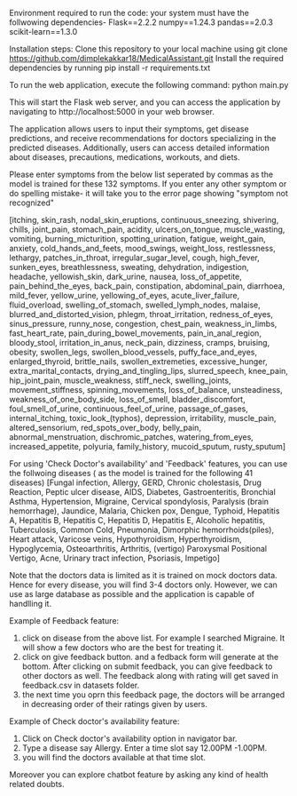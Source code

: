 Environment required to run the code:
your system must have the follwowing dependencies-
Flask==2.2.2
numpy==1.24.3
pandas==2.0.3
scikit-learn==1.3.0


Installation steps:
Clone this repository to your local machine using git clone https://github.com/dimplekakkar18/MedicalAssistant.git
Install the required dependencies by running pip install -r requirements.txt


To run the web application, execute the following command:
python main.py

This will start the Flask web server, and you can access the application by navigating to http://localhost:5000 in your web browser.

The application allows users to input their symptoms, get disease predictions, and receive recommendations for doctors specializing in the predicted diseases. Additionally, users can access detailed information about diseases, precautions, medications, workouts, and diets.

Please enter symptoms from the below list seperated by commas as the model is trained for these 132 symptoms. If you enter any other symptom or do spelling mistake- it will take you to the error page showing "symptom not recognized"

[itching, skin_rash, nodal_skin_eruptions, continuous_sneezing, shivering, chills, joint_pain, stomach_pain, acidity, ulcers_on_tongue, muscle_wasting, vomiting, burning_micturition, spotting_urination, fatigue, weight_gain, anxiety, cold_hands_and_feets, mood_swings, weight_loss, restlessness, lethargy, patches_in_throat, irregular_sugar_level, cough, high_fever, sunken_eyes, breathlessness, sweating, dehydration, indigestion, headache, yellowish_skin, dark_urine, nausea, loss_of_appetite, pain_behind_the_eyes, back_pain, constipation, abdominal_pain, diarrhoea, mild_fever, yellow_urine, yellowing_of_eyes, acute_liver_failure, fluid_overload, swelling_of_stomach, swelled_lymph_nodes, malaise, blurred_and_distorted_vision, phlegm, throat_irritation, redness_of_eyes, sinus_pressure, runny_nose, congestion, chest_pain, weakness_in_limbs, fast_heart_rate, pain_during_bowel_movements, pain_in_anal_region, bloody_stool, irritation_in_anus, neck_pain, dizziness, cramps, bruising, obesity, swollen_legs, swollen_blood_vessels, puffy_face_and_eyes, enlarged_thyroid, brittle_nails, swollen_extremeties, excessive_hunger, extra_marital_contacts, drying_and_tingling_lips, slurred_speech, knee_pain, hip_joint_pain, muscle_weakness, stiff_neck, swelling_joints, movement_stiffness, spinning_movements, loss_of_balance, unsteadiness, weakness_of_one_body_side, loss_of_smell, bladder_discomfort, foul_smell_of_urine, continuous_feel_of_urine, passage_of_gases, internal_itching, toxic_look_(typhos), depression, irritability, muscle_pain, altered_sensorium, red_spots_over_body, belly_pain, abnormal_menstruation, dischromic_patches, watering_from_eyes, increased_appetite, polyuria, family_history, mucoid_sputum, rusty_sputum]

For using 'Check Doctor's availability' and 'Feedback' features, you can use the follwoing diseases ( as the model is trained for the following 41 diseases)
[Fungal infection, Allergy, GERD, Chronic cholestasis, Drug Reaction, Peptic ulcer disease, AIDS, Diabetes, Gastroenteritis, Bronchial Asthma, Hypertension, Migraine, Cervical spondylosis, Paralysis (brain hemorrhage), Jaundice, Malaria, Chicken pox, Dengue, Typhoid, Hepatitis A, Hepatitis B, Hepatitis C, Hepatitis D, Hepatitis E, Alcoholic hepatitis, Tuberculosis, Common Cold, Pneumonia, Dimorphic hemorrhoids(piles), Heart attack, Varicose veins, Hypothyroidism, Hyperthyroidism, Hypoglycemia, Osteoarthritis, Arthritis, (vertigo) Paroxysmal Positional Vertigo, Acne, Urinary tract infection, Psoriasis, Impetigo]

Note that the doctors data is limited as it is trained on mock doctors data. Hence for every disease, you will find 3-4 doctors only. However, we can use as large database as possible and the application is capable of handlling it.

Example of Feedback feature: 
1) click on disease from the above list. For example I searched Migraine. It will show a few doctors who are the best for treating it. 
2) click on give feedback button. and a fedback form will generate at the bottom. After clicking on submit feedback, you can give feedback to other doctors as well. The feedback along with rating will get saved in feedback.csv in datasets folder.
3) the next time you oprn this feedback page, the doctors will be arranged in decreasing order of their ratings given by users.

Example of Check doctor's availability feature:
1) Click on Check doctor's availability option in navigator bar. 
2) Type a disease say Allergy. Enter a time slot say 12.00PM -1.00PM. 
3) you will find the doctors available at that time slot.

Moreover you can explore chatbot feature by asking any kind of health related doubts.